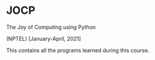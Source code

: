 # JOCP
The Joy of Computing using Python

(NPTEL)
[January-April, 2021]

This contains all the programs learned during this course.
